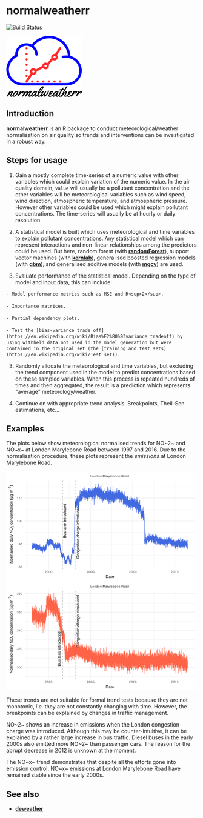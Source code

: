 # **normalweatherr**

[![Build Status](https://travis-ci.org/skgrange/normalweatherr.svg?branch=master)](https://travis-ci.org/skgrange/normalweatherr)

![](inst/extdata/images/icon_small.png)

## Introduction

**normalweatherr** is an R package to conduct meteorological/weather normalisation on air quality so trends and interventions can be investigated in a robust way. 

## Steps for usage

  1. Gain a mostly complete time-series of a numeric value with other variables which could explain variation of the numeric value. In the air quality domain, `value` will usually be a pollutant concentration and the other variables will be meteorological variables such as wind speed, wind direction, atmospheric temperature, and atmospheric pressure. However other variables could be used which might explain pollutant concentrations. The time-series will usually be at hourly or daily resolution. 

  2. A statistical model is built which uses meteorological and time variables to explain pollutant concentrations. Any statistical model which can represent interactions and non-linear relationships among the predictors could be used. But here, random forest (with [**randomForest**](https://cran.r-project.org/web/packages/randomForest/index.html)), support vector machines (with [**kernlab**](https://cran.r-project.org/web/packages/kernlab/index.html)), generalised boosted regression models (with [**gbm**](https://cran.r-project.org/web/packages/gbm/index.html)), and generalised additive models (with [**mgcv**](https://cran.r-project.org/web/packages/mgcv/index.html)) are used. 
  
  3. Evaluate performance of the statistical model. Depending on the type of model and input data, this can include:
    
    - Model performance metrics such as MSE and R<sup>2</sup>. 
    
    - Importance matrices. 
    
    - Partial dependency plots. 
    
    - Test the [bias-variance trade off](https://en.wikipedia.org/wiki/Bias%E2%80%93variance_tradeoff) by using withheld data not used in the model generation but were contained in the original set (the [training and test sets](https://en.wikipedia.org/wiki/Test_set)). 
  
  3. Randomly allocate the meteorological and time variables, but excluding the trend component used in the model to predict concentrations based on these sampled variables. When this process is repeated hundreds of times and then aggregated, the result is a prediction which represents "average" meteorology/weather.
  
  4. Continue on with appropriate trend analysis. Breakpoints, Theil-Sen estimations, etc...

## Examples

The plots below show meteorological normalised trends for NO~2~ and NO~x~ at London Marylebone Road between 1997 and 2016. Due to the normalisation procedure, these plots represent the *emissions* at London Marylebone Road. 

![](inst/extdata/images/no2_rf_annotated.png)
![](inst/extdata/images/nox_rf_annotated.png)

These trends are not suitable for formal trend tests because they are not monotonic, *i.e.* they are not constantly changing with time. However, the breakpoints can be explained by changes in traffic management. 

NO~2~ shows an increase in emissions when the London congestion charge was introduced. Although this may be counter-intuitive, it can be explained by a rather large increase in bus traffic. Diesel buses in the early 2000s also emitted more NO~2~ than passenger cars. The reason for the abrupt decrease in 2012 is unknown at the moment. 

The NO~x~ trend demonstrates that despite all the efforts gone into emission control, NO~x~ emissions at London Marylebone Road have remained stable since the early 2000s. 

## See also

  - [**deweather**](https://github.com/davidcarslaw/deweather)
